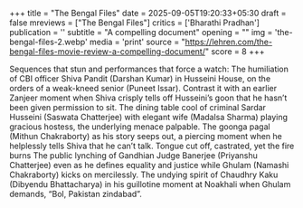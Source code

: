 +++
title = "The Bengal Files"
date = 2025-09-05T19:20:33+05:30
draft = false
mreviews = ["The Bengal Files"]
critics = ['Bharathi Pradhan']
publication = ''
subtitle = "A compelling document"
opening = ""
img = 'the-bengal-files-2.webp'
media = 'print'
source = "https://lehren.com/the-bengal-files-movie-review-a-compelling-document/"
score = 8
+++

Sequences that stun and performances that force a watch: The humiliation of CBI officer Shiva Pandit (Darshan Kumar) in Husseini House, on the orders of a weak-kneed senior (Puneet Issar). Contrast it with an earlier Zanjeer moment when Shiva crisply tells off Husseini’s goon that he hasn’t been given permission to sit. The dining table cool of criminal Sardar Husseini (Saswata Chatterjee) with elegant wife (Madalsa Sharma) playing gracious hostess, the underlying menace palpable. The goonga pagal (Mithun Chakraborty) as his story seeps out, a piercing moment when he helplessly tells Shiva that he can’t talk. Tongue cut off, castrated, yet the fire burns The public lynching of Gandhian Judge Banerjee (Priyanshu Chatterjee) even as he defines equality and justice while Ghulam (Namashi Chakraborty) kicks on mercilessly. The undying spirit of Chaudhry Kaku (Dibyendu Bhattacharya) in his guillotine moment at Noakhali when Ghulam demands, “Bol, Pakistan zindabad”.
